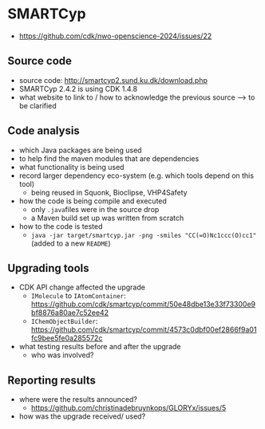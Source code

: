 # SMARTCyp

* https://github.com/cdk/nwo-openscience-2024/issues/22

## Source code
* source code: http://smartcyp2.sund.ku.dk/download.php
* SMARTCyp 2.4.2 is using CDK 1.4.8
* what website to link to / how to acknowledge the previous source --> to be clarified

## Code analysis
* which Java packages are being used
* to help find the maven modules that are dependencies
* what functionality is being used
* record larger dependency eco-system (e.g. which tools depend on this tool)
  * being reused in Squonk, Bioclipse, VHP4Safety
* how the code is being compile and executed
  * only `.java`files were in the source drop
  * a Maven build set up was written from scratch
* how to the code is tested
  * `java -jar target/smartcyp.jar -png -smiles "CC(=O)Nc1ccc(O)cc1"` (added to a new `README`)

## Upgrading tools
* CDK API change affected the upgrade
  * `IMolecule` to `IAtomContainer`: https://github.com/cdk/smartcyp/commit/50e48dbe13e33f73300e9bf8876a80ae7c52ee42
  *  `IChemObjectBuilder`: https://github.com/cdk/smartcyp/commit/4573c0dbf00ef2866f9a01fc9bee5fe0a285572c
* what testing results before and after the upgrade
  * who was involved?

## Reporting results
* where were the results announced?
  * https://github.com/christinadebruynkops/GLORYx/issues/5  
* how was the upgrade received/ used?

  
